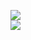 [![](https://img.shields.io/badge/Made%20With-Github%20Spray-lightgrey.svg?style=for-the-badge&logo=github)](https://github.com/Annihil/github-spray#1672)  
[![](https://i.imgur.com/2DrTn0Z.gif)](https://github.com/Annihil/github-spray)